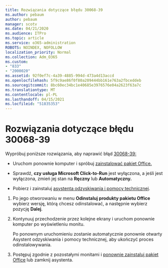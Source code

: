 ```yaml
---
title: Rozwiązania dotyczące błędu 30068-39
ms.author: pebaum
author: pebaum
manager: scotv
ms.date: 04/21/2020
ms.audience: ITPro
ms.topic: article
ms.service: o365-administration
ROBOTS: NOINDEX, NOFOLLOW
localization_priority: Normal
ms.collection: Adm_O365
ms.custom:
- "833"
- "2000020"
ms.assetid: 92f0ef7c-4a39-4885-994d-473a4d13accd
ms.openlocfilehash: 5f9c9ae86f0f80a209444bb161e763a2fbceddeb
ms.sourcegitcommit: 8bc60ec34bc1e40685e3976576e04a2623f63a7c
ms.translationtype: MT
ms.contentlocale: pl-PL
ms.lasthandoff: 04/15/2021
ms.locfileid: "51835353"
---
```

# <a name="solutions-for-error-30068-39"></a>Rozwiązania dotyczące błędu 30068-39

Wypróbuj poniższe rozwiązania, aby naprawić błąd [30068-39:](https://support.office.com/article/963ca3e4-217a-4c16-9c02-ff946548357b?wt.mc_id=Alchemy_ClientDIA)
  
- Uruchom ponownie komputer i spróbuj [zainstalować pakiet Office.](https://portal.office.com/OLS/MySoftware.aspx)

- Sprawdź, **czy usługa Microsoft Click-to-Run** [](https://support.office.com/article/963ca3e4-217a-4c16-9c02-ff946548357b?wt.mc_id=Alchemy_ClientDIA) jest wyłączona, a jeśli jest wyłączona, zmień jej stan na **Ręczny** lub **Automatyczny.**

- Pobierz i zainstaluj [asystenta odzyskiwania i pomocy technicznej](https://aka.ms/SARA-OfficeUninstall-Alchemy).

1. Po jego otworowaniu w menu **Odinstaluj produkty pakietu Office** wybierz wersję, którą chcesz odinstalować, a następnie wybierz pozycję **Dalej**.

2. Kontynuuj przechodzenie przez kolejne ekrany i uruchom ponownie komputer po wyświetleniu monitu.

    Po ponownym uruchomieniu zostanie automatycznie ponownie otwarty Asystent odzyskiwania i pomocy technicznej, aby ukończyć proces odinstalowywania.

3. Postępuj zgodnie z pozostałymi monitami i [ponownie zainstaluj pakiet Office](https://portal.office.com/OLS/MySoftware.aspx) lub zamknij asystenta.
